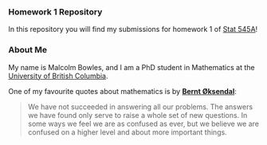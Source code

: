 ### Homework 1 Repository

In this repository you will find my submissions for homework 1 of [Stat 545A](http://stat545.com/)!


### About Me

My name is Malcolm Bowles, and I am a PhD student in Mathematics at the [University of British Columbia](https://www.ubc.ca). 

One of my favourite quotes about mathematics is by [**Bernt Øksendal**](https://www.springer.com/gp/book/9783540047582):

>We have not succeeded in answering all our problems. The answers we have found only serve to raise a whole set of new questions. In some ways we feel we are as confused as ever, but we believe we are confused on a higher level and about more important things.


